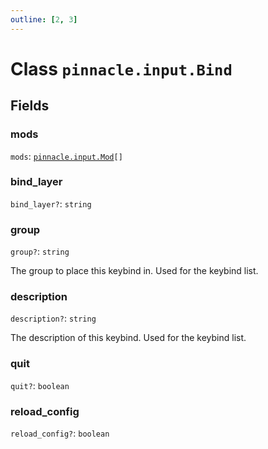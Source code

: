 ```yaml
---
outline: [2, 3]
---
```


# Class `pinnacle.input.Bind`




## Fields

### mods

`mods`: <code><a href="/lua-reference/enums/pinnacle.input.Mod">pinnacle.input.Mod</a>[]</code>



### bind_layer <Badge type="danger" text="nullable" />

`bind_layer?`: <code>string</code>



### group <Badge type="danger" text="nullable" />

`group?`: <code>string</code>

The group to place this keybind in. Used for the keybind list.

### description <Badge type="danger" text="nullable" />

`description?`: <code>string</code>

The description of this keybind. Used for the keybind list.

### quit <Badge type="danger" text="nullable" />

`quit?`: <code>boolean</code>



### reload_config <Badge type="danger" text="nullable" />

`reload_config?`: <code>boolean</code>




